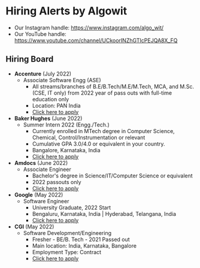 # Hiring Alerts by Algowit

* Our Instagram handle: https://www.instagram.com/algo_wit/
* Our YouTube handle: https://www.youtube.com/channel/UCkoorINZhGTIcPEJQA8X_FQ

## Hiring Board



* **Accenture** (July 2022)
  * Associate Software Engg (ASE)
    * All streams/branches of B.E/B.Tech/M.E/M.Tech, MCA, and M.Sc. (CSE, IT only) from 2022 year of pass outs with full-time education only
    * Location: PAN India
    * [Click here to apply](https://indiacampus.accenture.com/myzone/accenture/1/jobs/2211/job-details)
* **Baker Hughes** (June 2022)
  * Summer Intern 2022 (Engg./Tech.)
    * Currently enrolled in MTech degree in Computer Science, Chemical, Control/Instrumentation or relevant
    * Cumulative GPA 3.0/4.0 or equivalent in your country.
    * Bangalore, Karnataka, India
    * [Click here to apply](https://careers.bakerhughes.com/global/en/job/R34396/Summer-Internships-2022-India)
* **Amdocs** (June 2022)
  * Associate Engineer
    * Bachelor's degree in Science/IT/Computer Science or equivalent
    * 2022 passouts only
    * [Click here to apply](https://jobs.amdocs.com/job/Bhurai-In-Off-campus-2022-Associate-Engineer-MH/902362700/)
* **Google** (May 2022)
  * Software Engineer
    * University Graduate, 2022 Start
    * Bengaluru, Karnataka, India | Hyderabad, Telangana, India
    * [Click here to apply](https://careers.google.com/jobs/results/132239628489892550-software-engineer-university-graduate-2022-start/)
* **CGI** (May 2022)
  * Software Development/Engineering
    * Fresher - BE/B. Tech - 2021 Passed out
    * Main location: India, Karnataka, Bangalore
    * Employment Type: Contract
    * [Click here to apply](https://cgi.njoyn.com/cgi/xweb/xweb.asp?CLID=21001&page=jobdetails&JobID=J0322-1264&lang=1)
